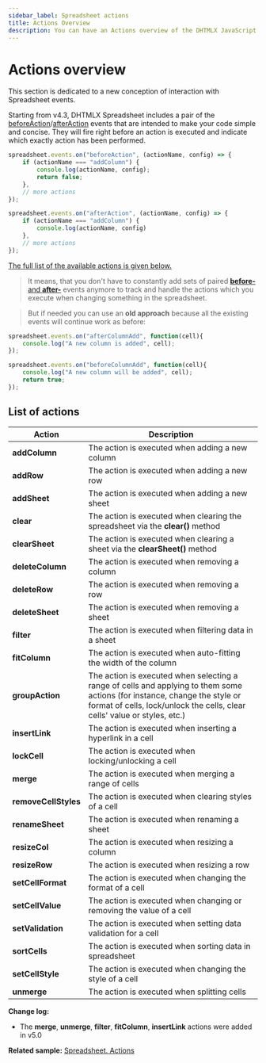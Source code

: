 ```yaml
---
sidebar_label: Spreadsheet actions
title: Actions Overview
description: You can have an Actions overview of the DHTMLX JavaScript Spreadsheet library in the documentation. Browse developer guides and API reference, try out code examples and live demos, and download a free 30-day evaluation version of DHTMLX Spreadsheet.
---
```


# Actions overview

This section is dedicated to a new conception of interaction with Spreadsheet events.

Starting from v4.3, DHTMLX Spreadsheet includes a pair of the [beforeAction](api/spreadsheet_beforeaction_event.md)/[afterAction](api/spreadsheet_afteraction_event.md) events that are intended to make your code simple and concise. They will fire right before an action is executed and indicate which exactly action has been performed.

~~~js
spreadsheet.events.on("beforeAction", (actionName, config) => {
    if (actionName === "addColumn") {
        console.log(actionName, config);
        return false;
    },
    // more actions
});

spreadsheet.events.on("afterAction", (actionName, config) => {
    if (actionName === "addColumn") {
        console.log(actionName, config)
    },
    // more actions
});
~~~

[The full list of the available actions is given below.](#list-of-actions)

>It means, that you don't have to constantly add sets of paired [**before-** and **after-**](api/overview/events_overview.md) events anymore to track and handle the actions which you execute when changing something in the spreadsheet. 

>But if needed you can use an **old approach** because all the existing events will continue work as before:
~~~js
spreadsheet.events.on("afterColumnAdd", function(cell){
    console.log("A new column is added", cell);
});
~~~
~~~js
spreadsheet.events.on("beforeColumnAdd", function(cell){
    console.log("A new column will be added", cell);
    return true;
});
~~~




## List of actions

| Action               | Description                                                                                                                                                                                             |
| -------------------- | ------------------------------------------------------------------------------------------------------------------------------------------------------------------------------------------------------- |
| **addColumn**        | The action is executed when adding a new column                                                                                                                                                         |
| **addRow**           | The action is executed when adding a new row                                                                                                                                                            |
| **addSheet**         | The action is executed when adding a new sheet                                                                                                                                                          |
| **clear**            | The action is executed when clearing the spreadsheet via the <b>clear()</b> method                                                                                                                      |
| **clearSheet**       | The action is executed when clearing a sheet via the <b>clearSheet()</b> method                                                                                                                         |
| **deleteColumn**     | The action is executed when removing a column                                                                                                                                                           |
| **deleteRow**        | The action is executed when removing a row                                                                                                                                                              |
| **deleteSheet**      | The action is executed when removing a sheet                                                                                                                                                            |
| **filter**           | The action is executed when filtering data in a sheet                                                                                                                                                   |
| **fitColumn**        | The action is executed when auto-fitting the width of the column                                                                                                                                        |
| **groupAction**      | The action is executed when selecting a range of cells and applying to them some actions (for instance, change the style or format of cells, lock/unlock the cells, clear cells' value or styles, etc.) |
| **insertLink**       | The action is executed when inserting a hyperlink in a cell                                                                                                                                             |
| **lockCell**         | The action is executed when locking/unlocking a cell                                                                                                                                                    |
| **merge**            | The action is executed when merging a range of cells                                                                                                                                                    |
| **removeCellStyles** | The action is executed when clearing styles of a cell                                                                                                                                                   |
| **renameSheet**      | The action is executed when renaming a sheet                                                                                                                                                            |
| **resizeCol**        | The action is executed when resizing a column                                                                                                                                                           |
| **resizeRow**        | The action is executed when resizing a row                                                                                                                                                              |
| **setCellFormat**    | The action is executed when changing the format of a cell                                                                                                                                               |
| **setCellValue**     | The action is executed when changing or removing the value of a cell                                                                                                                                    |
| **setValidation**    | The action is executed when setting data validation for a cell                                                                                                                                          |
| **sortCells**        | The action is executed when sorting data in spreadsheet                                                                                                                                                 |
| **setCellStyle**     | The action is executed when changing the style of a cell                                                                                                                                                |
| **unmerge**          | The action is executed when splitting cells                                                                                                                                                             |

**Change log:**

- The **merge**, **unmerge**, **filter**, **fitColumn**, **insertLink** actions were added in v5.0

**Related sample:** [Spreadsheet. Actions](https://snippet.dhtmlx.com/efcuxlkt)